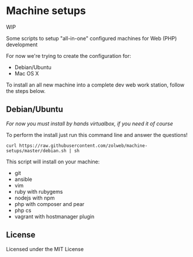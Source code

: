 Machine setups
==============

WIP

Some scripts to setup "all-in-one" configured machines for Web (PHP) development

For now we're trying to create the configuration for:
 - Debian/Ubuntu
 - Mac OS X

To install an all new machine into a complete dev web work station, follow the steps below.

Debian/Ubuntu
-------------

*For now you must install by hands virtualbox, if you need it of course*

To perform the install just run this command line and answer the questions!

```shell
curl https://raw.githubusercontent.com/zolweb/machine-setups/master/debian.sh | sh
```
This script will install on your machine:
 - git
 - ansible
 - vim
 - ruby with rubygems
 - nodejs with npm
 - php with composer and pear
 - php cs
 - vagrant with hostmanager plugin


License
-------

Licensed under the MIT License
